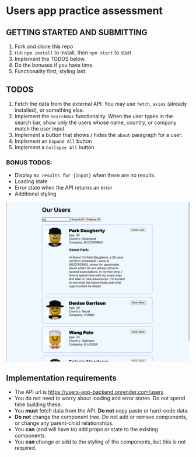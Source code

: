 # Users app practice assessment

## GETTING STARTED AND SUBMITTING
1. Fork and clone this repo
1. run `npm install` to install, then `npm start` to start.
1. Implement the TODOS below.
1. Do the bonuses if you have time.
1. Functionality first, styling last.

## TODOS
1. Fetch the data from the external API. You may use `fetch`, `axios` (already installed), or something else.
1. Implement the `SearchBar` functionality. When the user types in the search bar, show only the users whose name, country, or company match the user input.
1. Implement a button that shows / hides the `about` paragraph for a user.
1. Implement an `Expand All` button
1. Implement a `Collapse All` button

### BONUS TODOS:
- Display `No results for {input}` when there are no results.
- Loading state
- Error state when the API returns an error
- Additional styling

![finished app for reference](./users-app-completed.png)

## Implementation requirements
- The API url is https://users-app-backend.onrender.com/users
- You do not need to worry about loading and error states. Do not spend time building these.
- You **must** fetch data from the API. **Do not** copy paste or hard-code data.
- **Do not** change the component tree. Do not add or remove components, or change any parent-child relationships.
- You **can** (and will have to) add props or state to the existing components.
- You **can** change or add to the styling of the components, but this is not required.

